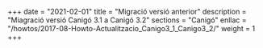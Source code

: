 +++
date        = "2021-02-01"
title       = "Migració versió anterior"
description = "Miagració versió Canigó 3.1 a Canigó 3.2"
sections    = "Canigó"
enllac		= "/howtos/2017-08-Howto-Actualitzacio_Canigo3_1_Canigo3_2/"
weight		= 1
+++

